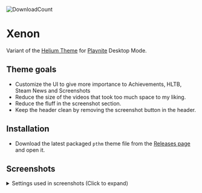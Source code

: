 ![DownloadCount](https://img.shields.io/github/downloads/Boomwav/Xenon/total.svg)
# Xenon
Variant of the [Helium Theme](https://github.com/darklinkpower/Helium) for [Playnite](https://github.com/JosefNemec/Playnite) Desktop Mode.

## Theme goals
- Customize the UI to give more importance to Achievements, HLTB, Steam News and Screenshots
- Reduce the size of the videos that took too much space to my liking.
- Reduce the fluff in the screenshot section.
- Keep the header clean by removing the screenshot button in the header.
  
## Installation
- Download the latest packaged `pthm` theme file from the [Releases page](https://github.com/boomwav/Xenon/releases/latest) and open it.

## Screenshots

<details>
<summary>Settings used in screenshots (Click to expand)</summary>


![Screenshot](https://raw.githubusercontent.com/boomwav/Xenon/master/screenshots/Detail_01.jpg)

![Screenshot](https://raw.githubusercontent.com/boomwav/Xenon/master/screenshots/Detail_02.jpg)
